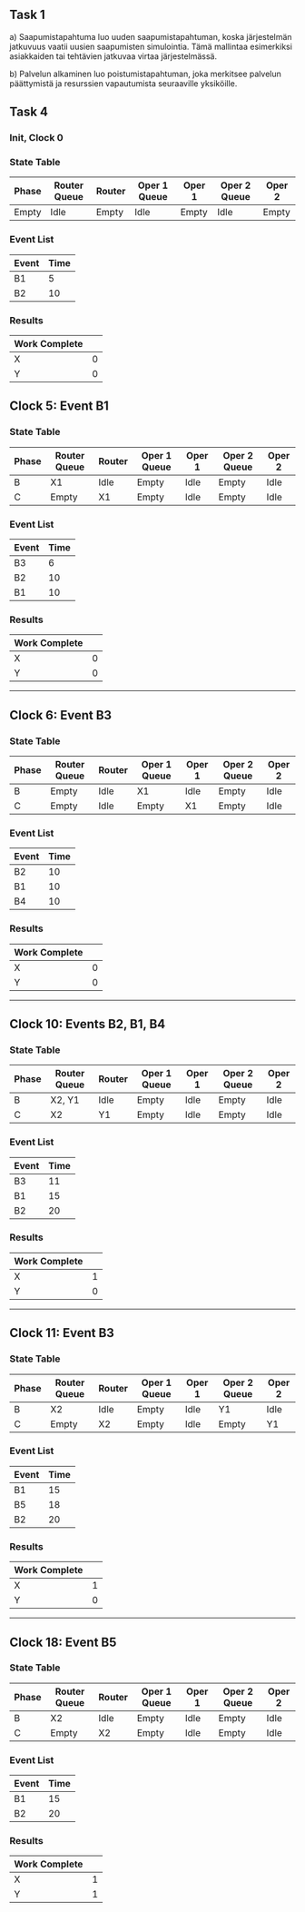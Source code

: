## Task 1   
a) Saapumistapahtuma luo uuden saapumistapahtuman, koska järjestelmän jatkuvuus vaatii uusien saapumisten simulointia. Tämä mallintaa esimerkiksi asiakkaiden tai tehtävien jatkuvaa virtaa järjestelmässä.

b) Palvelun alkaminen luo poistumistapahtuman, joka merkitsee palvelun päättymistä ja resurssien vapautumista seuraaville yksiköille.

## Task 4

### Init, Clock 0
### **State Table**
| Phase  | Router Queue | Router | Oper 1 Queue | Oper 1 | Oper 2 Queue | Oper 2 |
|--------|--------------|--------|--------------|--------|--------------|--------|
| Empty  | Idle         | Empty  | Idle         | Empty  | Idle         | Empty  |

### **Event List**
| Event | Time |
|-------|------|
| B1    | 5    |
| B2    | 10   |

### **Results**
| Work Complete |   |
|:-------------|:--:|
| X | 0 |
| Y | 0 |


## Clock 5: Event B1
### **State Table**
| Phase  | Router Queue | Router | Oper 1 Queue | Oper 1 | Oper 2 Queue | Oper 2 |
|--------|--------------|--------|--------------|--------|--------------|--------|
| B      | X1           | Idle   | Empty        | Idle   | Empty        | Idle   |
| C      | Empty        | X1     | Empty        | Idle   | Empty        | Idle   |

### **Event List**
| Event | Time |
|-------|------|
| B3    | 6    |
| B2    | 10   |
| B1    | 10   |

### **Results**
| Work Complete |   |
|:-------------|:--:|
| X | 0 |
| Y | 0 |

---

## Clock 6: Event B3
### **State Table**
| Phase  | Router Queue | Router | Oper 1 Queue | Oper 1 | Oper 2 Queue | Oper 2 |
|--------|--------------|--------|--------------|--------|--------------|--------|
| B      | Empty        | Idle   | X1           | Idle   | Empty        | Idle   |
| C      | Empty        | Idle   | Empty        | X1     | Empty        | Idle   |

### **Event List**
| Event | Time |
|-------|------|
| B2    | 10   |
| B1    | 10   |
| B4    | 10   |

### **Results**
| Work Complete |   |
|:-------------|:--:|
| X | 0 |
| Y | 0 |


---

## Clock 10: Events B2, B1, B4
### **State Table**
| Phase  | Router Queue | Router | Oper 1 Queue | Oper 1 | Oper 2 Queue | Oper 2 |
|--------|--------------|--------|--------------|--------|--------------|--------|
| B      | X2, Y1       | Idle   | Empty        | Idle   | Empty        | Idle   |
| C      | X2           | Y1     | Empty        | Idle   | Empty        | Idle   |

### **Event List**
| Event | Time |
|-------|------|
| B3    | 11   |
| B1    | 15   |
| B2    | 20   |

### **Results**
| Work Complete |   |
|:-------------|:--:|
| X | 1 |
| Y | 0 |

---

## Clock 11: Event B3
### **State Table**
| Phase  | Router Queue | Router | Oper 1 Queue | Oper 1 | Oper 2 Queue | Oper 2 |
|--------|--------------|--------|--------------|--------|--------------|--------|
| B      | X2           | Idle   | Empty        | Idle   | Y1           | Idle   |
| C      | Empty        | X2     | Empty        | Idle   | Empty        | Y1     |

### **Event List**
| Event | Time |
|-------|------|
| B1    | 15   |
| B5    | 18   |
| B2    | 20   |

### **Results**
| Work Complete |   |
|:-------------|:--:|
| X | 1 |
| Y | 0 |


---

## Clock 18: Event B5
### **State Table**
| Phase  | Router Queue | Router | Oper 1 Queue | Oper 1 | Oper 2 Queue | Oper 2 |
|--------|--------------|--------|--------------|--------|--------------|--------|
| B      | X2           | Idle   | Empty        | Idle   | Empty        | Idle   |
| C      | Empty        | X2     | Empty        | Idle   | Empty        | Idle   |

### **Event List**
| Event | Time |
|-------|------|
| B1    | 15   |
| B2    | 20   |

### **Results**
| Work Complete |   |
|:-------------|:--:|
| X | 1 |
| Y | 1 |



